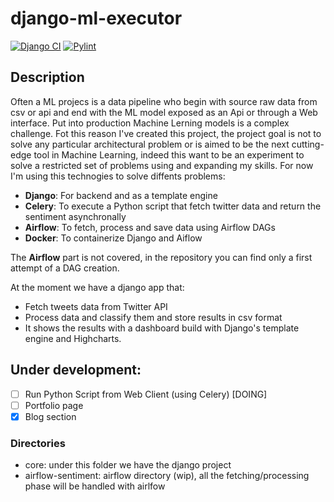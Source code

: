 # django-ml-executor

[![Django CI](https://github.com/davidepiu14/django-airflow-sentiment/actions/workflows/django.yml/badge.svg)](https://github.com/davidepiu14/django-airflow-sentiment/actions/workflows/django.yml) [![Pylint](https://github.com/davidepiu14/django-airflow-sentiment/actions/workflows/pylint.yml/badge.svg)](https://github.com/davidepiu14/django-airflow-sentiment/actions/workflows/pylint.yml)

## Description
Often a ML projecs is a data pipeline who begin with source raw data from csv or api and end with the ML model exposed as an Api or through a Web interface. Put into production Machine Lerning models is a complex challenge. Fot this reason I've created this project, the project goal is not to solve any particular architectural problem or is aimed to be the next cutting-edge tool in Machine Learning, indeed this want to be an experiment to solve a restricted set of problems using and expanding my skills. For now I'm using this technogies to solve diffents problems:
- **Django**: For backend and as a template engine
- **Celery**: To execute a Python script that fetch twitter data and return the sentiment asynchronally 
- **Airflow**: To fetch, process and save data using Airflow DAGs
- **Docker**: To containerize Django and Aiflow

The **Airflow** part is not covered, in the repository you can find only a first attempt of a DAG creation. 

At the moment we have a django app that:
- Fetch tweets data from Twitter API
- Process data and classify them and store results in csv format
- It shows the results with a dashboard build with Django's template engine and Highcharts.

## Under development:
- [ ] Run Python Script from Web Client (using Celery) [DOING]
- [ ] Portfolio page
- [X] Blog section

### Directories
- core: under this folder we have the django project
- airflow-sentiment: airflow directory (wip), all the fetching/processing phase will be handled with airlfow

